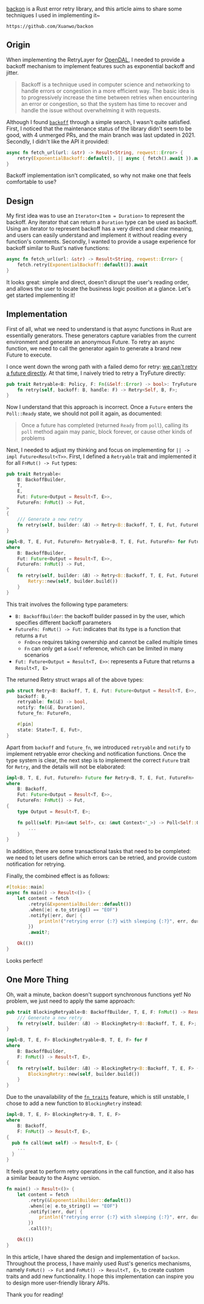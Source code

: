 [backon](https://github.com/Xuanwo/backon) is a Rust error retry library, and this article aims to share some techniques I used in implementing it~

```urlpreview
https://github.com/Xuanwo/backon
```

## Origin

When implementing the RetryLayer for [OpenDAL](https://github.com/datafuselabs/opendal), I needed to provide a backoff mechanism to implement features such as exponential backoff and jitter.

> Backoff is a technique used in computer science and networking to handle errors or congestion in a more efficient way. The basic idea is to progressively increase the time between retries when encountering an error or congestion, so that the system has time to recover and handle the issue without overwhelming it with requests.

Although I found [`backoff`](https://github.com/ihrwein/backoff) through a simple search, I wasn't quite satisfied. First, I noticed that the maintenance status of the library didn't seem to be good, with 4 unmerged PRs, and the main branch was last updated in 2021. Secondly, I didn't like the API it provided:

```rust
async fn fetch_url(url: &str) -> Result<String, reqwest::Error> {
    retry(ExponentialBackoff::default(), || async { fetch().await }).await
}
```

Backoff implementation isn't complicated, so why not make one that feels comfortable to use?

## Design

My first idea was to use an `Iterator<Item = Duration>` to represent the backoff. Any iterator that can return a `Duration` type can be used as backoff. Using an iterator to represent backoff has a very direct and clear meaning, and users can easily understand and implement it without reading every function's comments. Secondly, I wanted to provide a usage experience for backoff similar to Rust's native functions:

```rust
async fn fetch_url(url: &str) -> Result<String, reqwest::Error> {
  	fetch.retry(ExponentialBackoff::default()).await
}
```

It looks great: simple and direct, doesn't disrupt the user's reading order, and allows the user to locate the business logic position at a glance. Let's get started implementing it!

## Implementation

First of all, what we need to understand is that async functions in Rust are essentially generators. These generators capture variables from the current environment and generate an anonymous Future. To retry an async function, we need to call the generator again to generate a brand new Future to execute.

I once went down the wrong path with a failed demo for retry: [we can't retry a future directly](https://github.com/Xuanwo/backon/pull/1). At that time, I naively tried to retry a TryFuture directly:

```rust
pub trait Retryable<B: Policy, F: Fn(&Self::Error) -> bool>: TryFuture + Sized {
    fn retry(self, backoff: B, handle: F) -> Retry<Self, B, F>;
}
```

Now I understand that this approach is incorrect. Once a `Future` enters the `Poll::Ready` state, we should not poll it again, as documented:

> Once a future has completed (returned `Ready` from `poll`), calling its `poll` method again may panic, block forever, or cause other kinds of problems

Next, I needed to adjust my thinking and focus on implementing for `|| -> impl Future<Result<T>>`. First, I defined a `Retryable` trait and implemented it for all `FnMut() -> Fut` types:

```rust
pub trait Retryable<
    B: BackoffBuilder,
    T,
    E,
    Fut: Future<Output = Result<T, E>>,
    FutureFn: FnMut() -> Fut,
>
{
    /// Generate a new retry
    fn retry(self, builder: &B) -> Retry<B::Backoff, T, E, Fut, FutureFn>;
}

impl<B, T, E, Fut, FutureFn> Retryable<B, T, E, Fut, FutureFn> for FutureFn
where
    B: BackoffBuilder,
    Fut: Future<Output = Result<T, E>>,
    FutureFn: FnMut() -> Fut,
{
    fn retry(self, builder: &B) -> Retry<B::Backoff, T, E, Fut, FutureFn> {
        Retry::new(self, builder.build())
    }
}
```

This trait involves the following type parameters:

- `B: BackoffBuilder`: the backoff builder passed in by the user, which specifies different backoff parameters
- `FutureFn: FnMut() -> Fut`: indicates that its type is a function that returns a `Fut`
  - `FnOnce` requires taking ownership and cannot be called multiple times
  - `Fn` can only get a `&self` reference, which can be limited in many scenarios
- `Fut: Future<Output = Result<T, E>>`: represents a Future that returns a `Result<T, E>`

The returned Retry struct wraps all of the above types:

```rust
pub struct Retry<B: Backoff, T, E, Fut: Future<Output = Result<T, E>>, FutureFn: FnMut() -> Fut> {
    backoff: B,
    retryable: fn(&E) -> bool,
    notify: fn(&E, Duration),
    future_fn: FutureFn,

    #[pin]
    state: State<T, E, Fut>,
}
```

Apart from `backoff` and `future_fn`, we introduced `retryable` and `notify` to implement retryable error checking and notification functions. Once the type system is clear, the next step is to implement the correct `Future` trait for `Retry`, and the details will not be elaborated:

```rust
impl<B, T, E, Fut, FutureFn> Future for Retry<B, T, E, Fut, FutureFn>
where
    B: Backoff,
    Fut: Future<Output = Result<T, E>>,
    FutureFn: FnMut() -> Fut,
{
    type Output = Result<T, E>;

    fn poll(self: Pin<&mut Self>, cx: &mut Context<'_>) -> Poll<Self::Output> {
        ...
    }
}
```

In addition, there are some transactional tasks that need to be completed: we need to let users define which errors can be retried, and provide custom notification for retrying.

Finally, the combined effect is as follows:

```rust
#[tokio::main]
async fn main() -> Result<()> {
    let content = fetch
        .retry(&ExponentialBuilder::default())
  		.when(|e| e.to_string() == "EOF")
        .notify(|err, dur| {
            println!("retrying error {:?} with sleeping {:?}", err, dur);
        })
        .await?;

    Ok(())
}
```

Looks perfect!

## One More Thing

Oh, wait a minute, backon doesn't support synchronous functions yet! No problem, we just need to apply the same approach:

```rust
pub trait BlockingRetryable<B: BackoffBuilder, T, E, F: FnMut() -> Result<T, E>> {
    /// Generate a new retry
    fn retry(self, builder: &B) -> BlockingRetry<B::Backoff, T, E, F>;
}

impl<B, T, E, F> BlockingRetryable<B, T, E, F> for F
where
    B: BackoffBuilder,
    F: FnMut() -> Result<T, E>,
{
    fn retry(self, builder: &B) -> BlockingRetry<B::Backoff, T, E, F> {
        BlockingRetry::new(self, builder.build())
    }
}
```

Due to the unavailability of the [`fn_traits`](https://github.com/rust-lang/rust/issues/29625) feature, which is still unstable, I chose to add a new function to `BlockingRetry` instead:

```rust
impl<B, T, E, F> BlockingRetry<B, T, E, F>
where
    B: Backoff,
    F: FnMut() -> Result<T, E>,
{
  pub fn call(mut self) -> Result<T, E> {
	...
  }
}
```

It feels great to perform retry operations in the call function, and it also has a similar beauty to the Async version.

```rust
fn main() -> Result<()> {
    let content = fetch
        .retry(&ExponentialBuilder::default())
  		.when(|e| e.to_string() == "EOF")
        .notify(|err, dur| {
            println!("retrying error {:?} with sleeping {:?}", err, dur);
        })
        .call()?;

    Ok(())
}
```

In this article, I have shared the design and implementation of `backon`. Throughout the process, I have mainly used Rust's generics mechanisms, namely `FnMut() -> Fut` and `FnMut() -> Result<T, E>`, to create custom traits and add new functionality. I hope this implementation can inspire you to design more user-friendly library APIs.

Thank you for reading!
